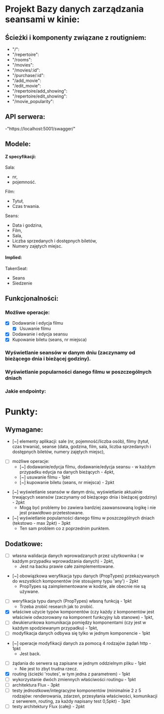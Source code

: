 # Projekt Bazy danych zarządzania seansami w kinie:

## Ścieżki i komponenty związane z routigniem:
- "/": <HomePage/>
- "/repertoire": <Repertoire/>
- "/rooms": <ScreeningRoomsList/>
- "/movies": <MovieList/>
- "/movies/:id": <MovieDetails/>
- "/purchase/:id": <Purchase/>
- "/add_movie": <AddMovie/>
- "/edit_movie": <EditMovie/>
- "/repertoire/add_showing":  <AddShowing/>
- "/repertoire/edit_showing": <EditShowings/>
- "/movie_popularity": <MoviePopularity/>
## API serwera:
-"https://localhost:5001/swagger/"
## Modele:
#### Z specyfikacji:
Sala:
- nr,
- pojemność.

Film:
- Tytuł,
- Czas trwania.

Seans:
- Data i godzina,
- Film,
- Sala,
- Liczba sprzedanych i dostępnych biletów,
- Numery zajętych miejsc.
#### Implied:
TakenSeat:
- Seans
- Siedzenie

## Funkcjonalności:
### Możliwe operacje:
- [x] Dodawanie i edycja filmu
    - [x] Usuwanie filmu
- [x] Dodawanie i edycja seansu
- [x] Kupowanie biletu (seans, nr miejsca)
###  Wyświetlanie seansów w danym dniu (zaczynamy od bieżącego dnia i bieżącej godziny).
### Wyświetlanie popularności danego filmu w poszczególnych dniach
<!-- TODO rozszerzyć i wyjaśnić co znaczy ten punkt -->


### Jakie endpointy:

# Punkty:
## Wymagane:
- [~] elementy aplikacji: sale (nr, pojemność/liczba osób), filmy (tytuł, czas trwania), seanse (data, godzina, film, sala, liczba sprzedanych i dostępnych biletów, numery zajętych miejsc),
- [ ] możliwe operacje:
    - [~] dodawanie/edycja filmu, dodawanie/edycja seansu - w każdym przypadku edycja na danych bieżących - 4pkt,
    - [~] usuwanie filmu - 1pkt
    - [~] kupowanie biletu (seans, nr miejsca) - 2pkt
- [~] wyświetlanie seansów w danym dniu, wyświetlanie aktualnie trwających seansów (zaczynamy od bieżącego dnia i bieżącej godziny) - 2pkt
    - Mogą być problemy bo zawiera bardziej zaawansowaną logikę i nie jest prawidłowo przetestowane.
- [~] wyświetlanie popularności danego filmu w poszczególnych dniach (tekstowo - max 2pkt) - 3pkt
    - Ten sam problem co z poprzednim punktem.
## Dodatkowe:
- [ ] własna walidacja danych wprowadzanych przez użytkownika ( w każdym przypadku wprowadzania danych) - 2pkt,
    - Jest na backu prawie całe zaimplementowane.
- [~] obowiązkowa weryfikacja typu danych (PropTypes) przekazywanych do wszystkich komponentów (nie stosujemy typu 'any') - 2pkt
    - PropTypes są zaimplementowane w kodzie, ale obecnie nie są używane.
- [ ] weryfikacja typu danych (PropTypes) własną funkcją - 1pkt
    - Trzeba zrobić research jak to zrobić.
- [x] właściwe użycie typów komponentów (czy każdy z komponentów jest właściwie odwzorowany na komponent funkcyjny lub stanowe) - 1pkt,
- [ ] dwukierunkowa komunikacja pomiędzy komponentami (czy jest w każdym spodziewanym przypadku) - 1pkt,
- [ ] modyfikacja danych odbywa się tylko w jednym komponencie - 1pkt
- [~] operacje modyfikacji danych za pomocą 4 rodzajów żądań http - 1pkt
    - Jest back.
- [ ] żądania do serwera są zapisane w jednym oddzielnym pliku - 1pkt
    - Nie jest to zbyt trudna rzecz.
- [x] routing (ścieżki 'routes', w tym jedna z parametrem) - 1pkt
- [ ] wykorzystanie dwóch zmiennych właściwości routingu - 1pkt
- [ ] architektura Flux - 3pkt
- [ ] testy jednostkowe/integracyjne komponentów (minimalnie 2 z 5 rodzajów:  renderowania, zdarzeń, przesyłania właściwości, komunikacji z serwerem, routing, za każdy napisany test 0,5pkt) - 3pkt
- [ ] testy architektury Flux (całej) - 2pkt
